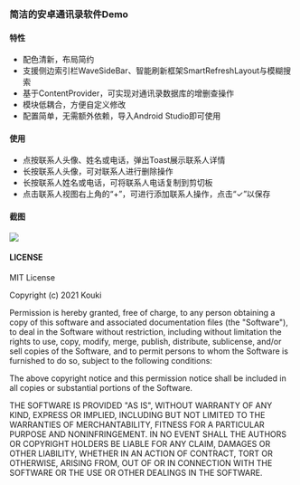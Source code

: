 ### 简洁的安卓通讯录软件Demo

#### 特性

- 配色清新，布局简约
- 支援侧边索引栏WaveSideBar、智能刷新框架SmartRefreshLayout与模糊搜索
- 基于ContentProvider，可实现对通讯录数据库的增删查操作
- 模块低耦合，方便自定义修改
- 配置简单，无需额外依赖，导入Android Studio即可使用

#### 使用

- 点按联系人头像、姓名或电话，弹出Toast展示联系人详情
- 长按联系人头像，可对联系人进行删除操作
- 长按联系人姓名或电话，可将联系人电话复制到剪切板
- 点击联系人视图右上角的“+”，可进行添加联系人操作，点击“✓”以保存

#### 截图

![](https://cdn.jsdelivr.net/gh/koukihk/FileHosting/PIC/shot.jpg)

#### LICENSE

MIT License

Copyright (c) 2021 Kouki

Permission is hereby granted, free of charge, to any person obtaining a copy
of this software and associated documentation files (the "Software"), to deal
in the Software without restriction, including without limitation the rights
to use, copy, modify, merge, publish, distribute, sublicense, and/or sell
copies of the Software, and to permit persons to whom the Software is
furnished to do so, subject to the following conditions:

The above copyright notice and this permission notice shall be included in all
copies or substantial portions of the Software.

THE SOFTWARE IS PROVIDED "AS IS", WITHOUT WARRANTY OF ANY KIND, EXPRESS OR
IMPLIED, INCLUDING BUT NOT LIMITED TO THE WARRANTIES OF MERCHANTABILITY,
FITNESS FOR A PARTICULAR PURPOSE AND NONINFRINGEMENT. IN NO EVENT SHALL THE
AUTHORS OR COPYRIGHT HOLDERS BE LIABLE FOR ANY CLAIM, DAMAGES OR OTHER
LIABILITY, WHETHER IN AN ACTION OF CONTRACT, TORT OR OTHERWISE, ARISING FROM,
OUT OF OR IN CONNECTION WITH THE SOFTWARE OR THE USE OR OTHER DEALINGS IN THE
SOFTWARE.
